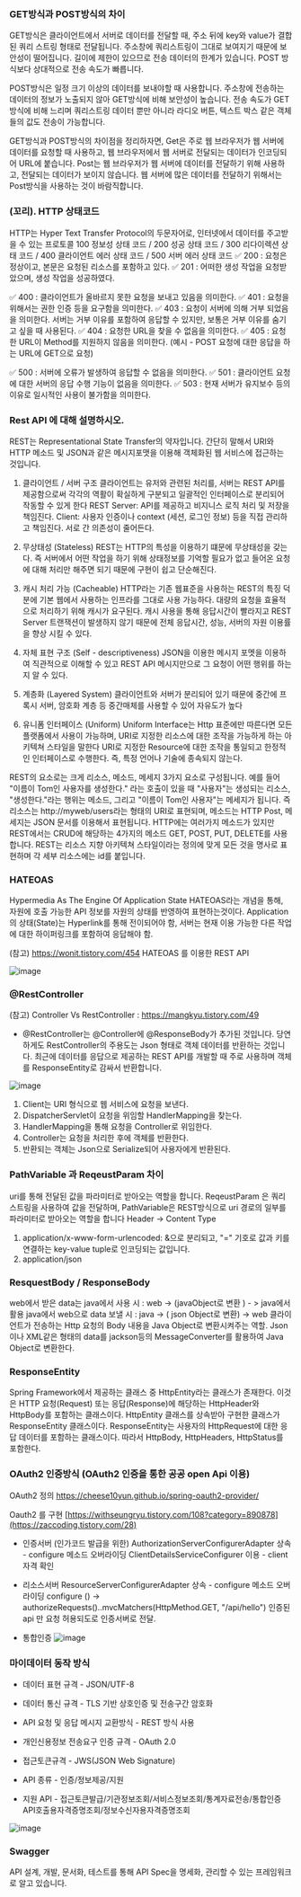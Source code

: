 ### GET방식과 POST방식의 차이 
GET방식은 클라이언트에서 서버로 데이터를 전달할 때, 주소 뒤에 key와 value가 결합된 쿼리 스트링 형태로 전달됩니다. 주소창에 쿼리스트링이 그대로 보여지기 때문에 보안성이 떨어집니다. 길이에 제한이 있으므로 전송 데이터의 한계가 있습니다. POST 방식보다 상대적으로 전송 속도가 빠릅니다. 

POST방식은 일정 크기 이상의 데이터를 보내야할 때 사용합니다. 주소창에 전송하는 데이터의 정보가 노출되지 않아 GET방식에 비해 보안성이 높습니다. 전송 속도가 GET방식에 비해 느리며 쿼리스트링 데이터 뿐만 아니라 라디오 버튼, 텍스트 박스 같은 객체들의 값도 전송이 가능합니다.

GET방식과 POST방식의 차이점을 정리하자면, Get은 주로 웹 브라우저가 웹 서버에 데이터를 요청할 때 사용하고, 웹 브라우저에서 웹 서버로 전달되는 데이터가 인코딩되어 URL에 붙습니다. Post는 웹 브라우저가 웹 서버에 데이터를 전달하기 위해 사용하고, 전달되는 데이터가 보이지 않습니다. 웹 서버에 많은 데이터를 전달하기 위해서는 Post방식을 사용하는 것이 바람직합니다.

### (꼬리). HTTP 상태코드 
HTTP는 Hyper Text Transfer Protocol의 두문자어로, 인터넷에서 데이터를 주고받을 수 있는 프로토콜
100 정보성 상태 코드 / 200 성공 상태 코드 /  300 리다이렉션 상태 코드 / 400 클라이언트 에러 상태 코드  / 500 서버 에러 상태 코드 
✅ 200 : 요청은 정상이고, 본문은 요청된 리소스를 포함하고 있다.
✅ 201 : 어떠한 생성 작업을 요청받았으며, 생성 작업을 성공하였다.

✅ 400 : 클라이언트가 올바르지 못한 요청을 보내고 있음을 의미한다. 
✅ 401 : 요청을 위해서는 권한 인증 등을 요구함을 의미한다. 
✅ 403 : 요청이 서버에 의해 거부 되었음을 의미한다. 서버는 거부 이유를 포함하여 응답할 수 있지만, 보통은 거부 이유를 숨기고 싶을 때 사용된다. 
✅ 404 : 요청한 URL을 찾을 수 없음을 의미한다. 
✅ 405 : 요청한 URL이 Method를 지원하지 않음을 의미한다. (예시 - POST 요청에 대한 응답을 하는 URL에 GET으로 요청) 

✅ 500 : 서버에 오류가 발생하여 응답할 수 없음을 의미한다. 
✅ 501 : 클라이언트 요청에 대한 서버의 응답 수행 기능이 없음을 의미한다. 
✅ 503 : 현재 서버가 유지보수 등의 이유로 일시적인 사용이 불가함을 의미한다. 

### Rest API 에 대해 설명하시오.
REST는 Representational State Transfer의 약자입니다. 
간단히 말해서 URI와 HTTP 메소드 및 JSON과 같은 메시지포맷을 이용해 객체화된 웹 서비스에 접근하는 것입니다.

1. 클라이언트 / 서버 구조
클라이언트는 유저와 관련된 처리를, 서버는 REST API를 제공함으로써 각각의 역활이 확실하게 구분되고 일괄적인 인터페이스로 분리되어 작동할 수 있게 한다
REST Server: API를 제공하고 비지니스 로직 처리 및 저장을 책임진다.
Client: 사용자 인증이나 context (세션, 로그인 정보) 등을 직접 관리하고 책임진다.
서로 간 의존성이 줄어든다.

2. 무상태성 (Stateless)
REST는 HTTP의 특성을 이용하기 떄문에 무상태성을 갖는다.
즉 서버에서 어떤 작업을 하기 위해 상태정보를 기억할 필요가 없고 들어온 요청에 대해 처리만 해주면 되기 때문에 구현이 쉽고 단순해진다.

3. 캐시 처리 가능 (Cacheable)
HTTP라는 기존 웹표준을 사용하는 REST의 특징 덕분에 기본 웹에서 사용하는 인프라를 그대로 사용 가능하다.
대량의 요청을 효율적으로 처리하기 위해 캐시가 요구된다.
캐시 사용을 통해 응답시간이 빨라지고 REST Server 트랜잭션이 발생하지 않기 때문에 전체 응답시간, 성능, 서버의 자원 이용률을 향상 시킬 수 있다.

4. 자체 표현 구조 (Self - descriptiveness)
JSON을 이용한 메시지 포멧을 이용하여 직관적으로 이해할 수 있고 REST API 메시지만으로 그 요청이 어떤 행위를 하는지 알 수 있다.

5. 계층화 (Layered System)
클라이언트와 서버가 분리되어 있기 때문에 중간에 프록시 서버, 암호화 계층 등 중간매체를 사용할 수 있어 자유도가 높다

6. 유니폼 인터페이스 (Uniform)
Uniform Interface는 Http 표준에만 따른다면 모든 플랫폼에서 사용이 가능하며, URI로 지정한 리소스에 대한 조작을 가능하게 하는 아키텍쳐 스타일을 말한다
URI로 지정한 Resource에 대한 조작을 통일되고 한정적인 인터페이스로 수행한다.
즉, 특정 언어나 기술에 종속되지 않는다.

REST의 요소로는 크게 리소스, 메소드, 메세지 3가지 요소로 구성됩니다. 예를 들어 "이름이 Tom인 사용자를 생성한다." 라는 호출이 있을 때 
"사용자"는 생성되는 리소스, "생성한다."라는 행위는 메소드, 그리고 "이름이 Tom인 사용자"는 메세지가 됩니다. 즉 리소스는 http://myweb/users라는 형태의 URI로 표현되며, 
메소드는 HTTP Post, 메세지는 JSON 문서를 이용해서 표현됩니다. HTTP에는 여러가지 메소드가 있지만 REST에서는 CRUD에 해당하는 4가지의 메소드 GET, POST, PUT, DELETE를 사용합니다. 
REST는 리소스 지향 아키텍쳐 스타일이라는 정의에 맞게 모든 것을 명사로 표현하며 각 세부 리소스에는 id를 붙입니다. 

### HATEOAS 
Hypermedia As The Engine Of Application State
HATEOAS라는 개념을 통해, 자원에 호출 가능한 API 정보를 자원의 상태를 반영하여 표현하는것이다.
Application의 상태(State)는 Hyperlink를 통해 전이되어야 함, 서버는 현재 이용 가능한 다른 작업에 대한 하이퍼링크를 포함하여 응답해야 함.

(참고) https://wonit.tistory.com/454 HATEOAS 를 이용한 REST API 

![image](https://user-images.githubusercontent.com/46310329/185293323-2072a60c-8c7e-4fce-a082-eaa18e4b55f5.png)


### @RestController
(참고) Controller Vs RestController : https://mangkyu.tistory.com/49
* @RestController는 @Controller에 @ResponseBody가 추가된 것입니다. 당연하게도 RestController의 주용도는 Json 형태로 객체 데이터를 반환하는 것입니다. 
최근에 데이터를 응답으로 제공하는 REST API를 개발할 때 주로 사용하며 객체를 ResponseEntity로 감싸서 반환합니다. 

![image](https://user-images.githubusercontent.com/46310329/185289468-80313b36-cf86-4519-8851-0b4234a9515d.png)

1. Client는 URI 형식으로 웹 서비스에 요청을 보낸다.
2. DispatcherServlet이 요청을 위임할 HandlerMapping을 찾는다.
3. HandlerMapping을 통해 요청을 Controller로 위임한다.
4. Controller는 요청을 처리한 후에 객체를 반환한다.
5. 반환되는 객체는 Json으로 Serialize되어 사용자에게 반환된다.

### PathVariable 과 ReqeustParam 차이 
uri를 통해 전달된 값을 파라미터로 받아오는 역할을 합니다.
ReqeustParam 은 쿼리스트링을 사용하여 값을 전달하며, PathVariable은 REST방식으로 uri 경로의 일부를 파라미터로 받아오는 역할을 합니다
Header -> Content Type
1. application/x-www-form-urlencoded: &으로 분리되고, "=" 기호로 값과 키를 연결하는 key-value tuple로 인코딩되는 값입니다. 
2. application/json


### ResquestBody /  ResponseBody
web에서 받은 data는 java에서 사용 시 : web -> (javaObject로 변환 ) - > java에서 활용
java에서 web으로 data 보낼 시  : java -> ( json Object로 변환) ->  web
클라이언트가 전송하는 Http 요청의 Body 내용을 Java Object로 변환시켜주는 역할.
Json이나 XML같은 형태의 data를 jackson등의 MessageConverter를 활용하여 Java Object로 변환한다.

### ResponseEntity
Spring Framework에서 제공하는 클래스 중 HttpEntity라는 클래스가 존재한다. 이것은 HTTP 요청(Request) 또는 응답(Response)에 해당하는 HttpHeader와 HttpBody를 포함하는 클래스이다. 
HttpEntity 클래스를 상속받아 구현한 클래스가ResponseEntity 클래스이다. 
ResponseEntity는 사용자의 HttpRequest에 대한 응답 데이터를 포함하는 클래스이다. 따라서 HttpBody, HttpHeaders, HttpStatus를 포함한다. 


### OAuth2 인증방식 (OAuth2 인증을 통한 공공 open Api 이용)

OAuth2 정의 
https://cheese10yun.github.io/spring-oauth2-provider/

Oauth2 를 구현
[https://withseungryu.tistory.com/108?category=890878](https://zaccoding.tistory.com/28)

* 인증서버 (인가코드 발급을 위한)
AuthorizationServerConfigurerAdapter 상속 - configure 메소드 오버라이딩 
ClientDetailsServiceConfigurer 이용 - client 자격 확인

* 리소스서버 
ResourceServerConfigurerAdapter 상속 - configure 메소드 오버라이딩 
configure () -> authorizeRequests()..mvcMatchers(HttpMethod.GET, "/api/hello") 
인증된 api 만 요청 허용되도로 인증서버로 전달. 

* 통합인증
![image](https://user-images.githubusercontent.com/46310329/185794631-bf6c3839-7130-49d4-bbed-378e95ab31e6.png)



### 마이데이터 동작 방식 
* 데이터 표현 규격 - JSON/UTF-8
* 데이터 통신 규격 - TLS 기반 상호인증 및 전송구간 암호화
* API 요청 및 응답 메시지 교환방식 - REST 방식 사용
* 개인신용정보 전송요구 인증 규격 - OAuth 2.0
* 접근토큰규격 - JWS(JSON Web Signature)

* API 종류 - 인증/정보제공/지원
* 지원 API - 접근토큰발급/기관정보조회/서비스정보조회/통계자료전송/통합인증API호출용자격증명조회/정보수신자용자격증명조회

![image](https://user-images.githubusercontent.com/46310329/185392206-6848787a-0f75-4c6a-96e8-de9644274f90.png)


### Swagger
API 설계, 개발, 문서화, 테스트를 통해 API Spec을 명세화, 관리할 수 있는 프레임워크로 알고 있습니다.

